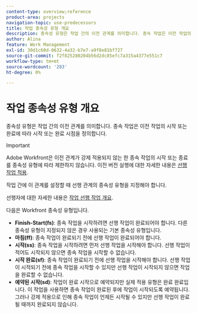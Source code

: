 ```yaml
---
content-type: overview;reference
product-area: projects
navigation-topic: use-predecessors
title: 작업 종속성 유형 개요
description: 종속성 유형은 작업 간의 이전 관계를 의미합니다. 종속 작업은 이전 작업의 시작 또는 완료에 따라 시작 또는 완료 시점을 정의합니다.
author: Alina
feature: Work Management
exl-id: 30d1c60d-0632-4a32-b7e7-a9f8e81bf727
source-git-commit: f2f825280204b56d2dc85efc7a315a4377e551c7
workflow-type: tm+mt
source-wordcount: '283'
ht-degree: 0%

---
```


# 작업 종속성 유형 개요

종속성 유형은 작업 간의 이전 관계를 의미합니다. 종속 작업은 이전 작업의 시작 또는 완료에 따라 시작 또는 완료 시점을 정의합니다.

>[!IMPORTANT]
>
>Adobe Workfront은 이전 관계가 강제 적용되지 않는 한 종속 작업의 시작 또는 종료를 종속성 유형에 따라 제한하지 않습니다. 이전 버전 실행에 대한 자세한 내용은 [선행 작업 적용](../../../manage-work/tasks/use-prdcssrs/enforced-predecessors.md).

작업 간에 이 관계를 설정할 때 선행 관계의 종속성 유형을 지정해야 합니다.

선행자에 대한 자세한 내용은 [작업 선행 작업 개요](../../../manage-work/tasks/use-prdcssrs/predecessors-overview.md).

다음은 Workfront 종속성 유형입니다.

* **Finish-Start(fs)**: 종속 작업을 시작하려면 선행 작업이 완료되어야 합니다. 다른 종속성 유형이 지정되지 않은 경우 사용되는 기본 종속성 유형입니다.
* **마침(ff)**: 종속 작업이 완료되기 전에 선행 작업이 완료되어야 합니다.
* **시작(ss)**: 종속 작업을 시작하려면 먼저 선행 작업을 시작해야 합니다. 선행 작업이 적어도 시작되지 않으면 종속 작업을 시작할 수 없습니다.
* **시작 완료(sf)**: 종속 작업이 완료되기 전에 선행 작업을 시작해야 합니다. 선행 작업이 시작되기 전에 종속 작업을 시작할 수 있지만 선행 작업이 시작되지 않으면 작업을 완료할 수 없습니다.
* **예약된 시작(sd)**: 작업이 완료 시작으로 예약되지만 실제 적용 유형은 완료 완료입니다. 이 작업을 사용하면 종속 작업이 완료된 후에 작업이 시작되도록 예약됩니다. 그러나 강제 적용으로 인해 종속 작업이 언제든 시작될 수 있지만 선행 작업이 완료될 때까지 완료되지 않습니다.
